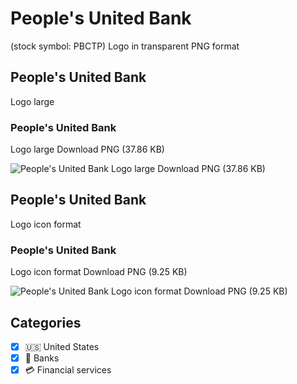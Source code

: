 # People's United Bank
 (stock symbol: PBCTP) Logo in transparent PNG format

## People's United Bank
 Logo large

### People's United Bank
 Logo large Download PNG (37.86 KB)

![People's United Bank
 Logo large Download PNG (37.86 KB)](/img/orig/PBCTP_BIG-d8b5cb89.png)

## People's United Bank
 Logo icon format

### People's United Bank
 Logo icon format Download PNG (9.25 KB)

![People's United Bank
 Logo icon format Download PNG (9.25 KB)](/img/orig/PBCTP-0a760db6.png)



## Categories
- [x] 🇺🇸 United States
- [x] 🏦 Banks
- [x] 💳 Financial services
